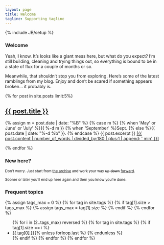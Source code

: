 ```yaml
---
layout: page
title: Welcome
tagline: Supporting tagline
---
```

{% include JB/setup %}



<section>
<article>
<h1>Welcome</h1>
<p>Yeah, I know. It’s looks like a giant mess here, but what do you expect? I’m still building, cleaning and trying things out, so everything is bound to be in a state of flux for a couple of months or so.</p>
<p>Meanwhile, that shouldn’t stop you from exploring. Here’s some of the latest ramblings from my blog. Enjoy and don’t be scared if something appears broken… it probably is.</p>
</article>
{% for post in site.posts limit:5%}
<article>
<h2><a href="{{ BASE_PATH }}{{ post.url }}">{{ post.title }}</a></h2>
<p><time datetime="{{ post.date }}">{% assign m = post.date | date: "%B" %}
	{% case m %}
	{% when 'May' or June' or 'July' %}{{ %-d m }}
	{% when 'September' %}Sept.
	{% else %}{{ post.date | date: "%-d %b" }}.
	{% endcase %}</time> {{ post.excerpt }}
	<a href="{{ BASE_PATH }}{{ post.url }}">[{{ post.content | number_of_words | divided_by:180 | plus:1 | append: '&nbsp;min' }}]</a>
</p>
</article>
{% endfor %}
</section>

<aside>
<div class="introduction">
<h3>New here?</h3>

<p><small>Don’t worry. Just start from <a href="archive.html">the archive</a> and work your way <del>up</del> <del>down</del> <ins>forward</ins>.</small></p>

<p><small>Sooner or later you’ll end up here again and then you know you’re done.</small></p>
</div>

<div class="frequent-topics">
<h3>Frequent topics</h3>

{% assign tags_max = 0 %}
{% for tag in site.tags %}
    {% if tag[1].size > tags_max %}
        {% assign tags_max = tag[1].size %}
    {% endif %}
{% endfor %}

<ul class="display-inline">
{% for i in (2..tags_max) reversed %}
    {% for tag in site.tags %}
        {% if tag[1].size == i %}
        <li>
            <a class="tag" href="tags.html#{{ tag[0] | cgi_escape }}">{{ tag[0] }}</a>{% unless forloop.last %} {% endunless %}
        </li>
        {% endif %}
    {% endfor %}
{% endfor %}
</ul>

</div>
</aside>


